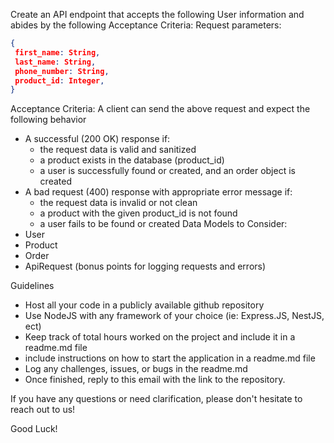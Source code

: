 Create an API endpoint that accepts the following User information and abides by the following Acceptance Criteria:
Request parameters:

```json
{
 first_name: String,
 last_name: String,
 phone_number: String,
 product_id: Integer,
}
```

Acceptance Criteria:
A client can send the above request and expect the following behavior

* A successful (200 OK) response if:
   * the request data is valid and sanitized
   * a product exists in the database (product_id)
   * a user is successfully found or created, and an order object is created
* A bad request (400) response with appropriate error message if:
   * the request data is invalid or not clean
   * a product with the given product_id is not found
   * a user fails to be found or created
   Data Models to Consider:
* User
* Product
* Order
* ApiRequest (bonus points for logging requests and errors)

Guidelines
- Host all your code in a publicly available github repository
- Use NodeJS with any framework of your choice (ie: Express.JS, NestJS, ect)
- Keep track of total hours worked on the project and include it in a readme.md file
- include instructions on how to start the application in a readme.md file
- Log any challenges, issues, or bugs in the readme.md
- Once finished, reply to this email with the link to the repository.

If you have any questions or need clarification, please don't hesitate to reach out to us! 

Good Luck!